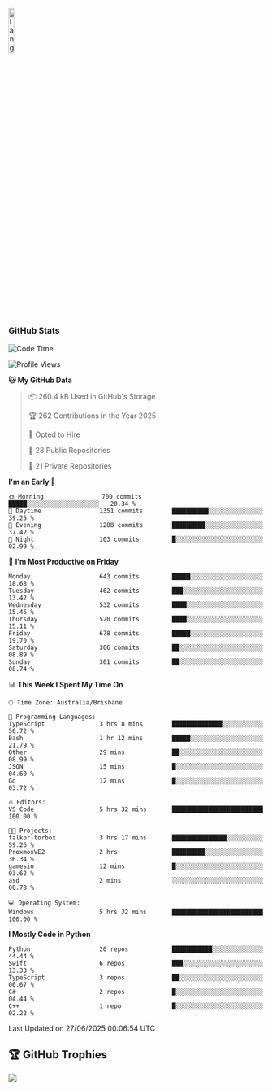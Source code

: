 <p align="left"><img width=15%" src="https://github.com/alansmathew/alansmathew/raw/master/lang.gif" alt="lang image here" /></p>

# <h3 align="left">GitHub Stats</h3>

<!--START_SECTION:waka-->
![Code Time](http://img.shields.io/badge/Code%20Time-587%20hrs%207%20mins-blue)

![Profile Views](http://img.shields.io/badge/Profile%20Views-1-blue)

**🐱 My GitHub Data** 

> 📦 260.4 kB Used in GitHub's Storage 
 > 
> 🏆 262 Contributions in the Year 2025
 > 
> 💼 Opted to Hire
 > 
> 📜 28 Public Repositories 
 > 
> 🔑 21 Private Repositories 
 > 
**I'm an Early 🐤** 

```text
🌞 Morning                700 commits         █████░░░░░░░░░░░░░░░░░░░░   20.34 % 
🌆 Daytime                1351 commits        ██████████░░░░░░░░░░░░░░░   39.25 % 
🌃 Evening                1288 commits        █████████░░░░░░░░░░░░░░░░   37.42 % 
🌙 Night                  103 commits         █░░░░░░░░░░░░░░░░░░░░░░░░   02.99 % 
```
📅 **I'm Most Productive on Friday** 

```text
Monday                   643 commits         █████░░░░░░░░░░░░░░░░░░░░   18.68 % 
Tuesday                  462 commits         ███░░░░░░░░░░░░░░░░░░░░░░   13.42 % 
Wednesday                532 commits         ████░░░░░░░░░░░░░░░░░░░░░   15.46 % 
Thursday                 520 commits         ████░░░░░░░░░░░░░░░░░░░░░   15.11 % 
Friday                   678 commits         █████░░░░░░░░░░░░░░░░░░░░   19.70 % 
Saturday                 306 commits         ██░░░░░░░░░░░░░░░░░░░░░░░   08.89 % 
Sunday                   301 commits         ██░░░░░░░░░░░░░░░░░░░░░░░   08.74 % 
```


📊 **This Week I Spent My Time On** 

```text
🕑︎ Time Zone: Australia/Brisbane

💬 Programming Languages: 
TypeScript               3 hrs 8 mins        ██████████████░░░░░░░░░░░   56.72 % 
Bash                     1 hr 12 mins        █████░░░░░░░░░░░░░░░░░░░░   21.79 % 
Other                    29 mins             ██░░░░░░░░░░░░░░░░░░░░░░░   08.99 % 
JSON                     15 mins             █░░░░░░░░░░░░░░░░░░░░░░░░   04.60 % 
Go                       12 mins             █░░░░░░░░░░░░░░░░░░░░░░░░   03.72 % 

🔥 Editors: 
VS Code                  5 hrs 32 mins       █████████████████████████   100.00 % 

🐱‍💻 Projects: 
falkor-torbox            3 hrs 17 mins       ███████████████░░░░░░░░░░   59.26 % 
ProxmoxVE2               2 hrs               █████████░░░░░░░░░░░░░░░░   36.34 % 
gamesio                  12 mins             █░░░░░░░░░░░░░░░░░░░░░░░░   03.62 % 
asd                      2 mins              ░░░░░░░░░░░░░░░░░░░░░░░░░   00.78 % 

💻 Operating System: 
Windows                  5 hrs 32 mins       █████████████████████████   100.00 % 
```

**I Mostly Code in Python** 

```text
Python                   20 repos            ███████████░░░░░░░░░░░░░░   44.44 % 
Swift                    6 repos             ███░░░░░░░░░░░░░░░░░░░░░░   13.33 % 
TypeScript               3 repos             ██░░░░░░░░░░░░░░░░░░░░░░░   06.67 % 
C#                       2 repos             █░░░░░░░░░░░░░░░░░░░░░░░░   04.44 % 
C++                      1 repo              █░░░░░░░░░░░░░░░░░░░░░░░░   02.22 % 
```




 Last Updated on 27/06/2025 00:06:54 UTC
<!--END_SECTION:waka-->

## 🏆 GitHub Trophies

![](https://github-profile-trophy.vercel.app/?username=samh06&theme=discord&no-frame=true&no-bg=false&margin-w=4)
